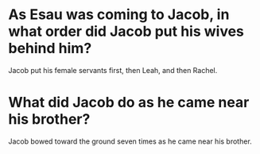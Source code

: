 # As Esau was coming to Jacob, in what order did Jacob put his wives behind him?

Jacob put his female servants first, then Leah, and then Rachel.

# What did Jacob do as he came near his brother?

Jacob bowed toward the ground seven times as he came near his brother.
